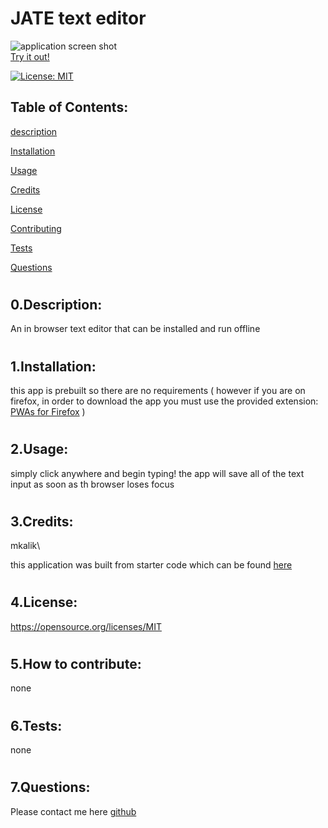 # JATE text editor

![application screen shot](./app-screeshot/jateScreenShot.png)\
[Try it out!](https://mkalik-jate-editor.herokuapp.com/)

[![License: MIT](https://img.shields.io/badge/License-MIT-yellow.svg)](https://opensource.org/licenses/MIT)
## Table of Contents:
[description](#desc)

[Installation](#1)

[Usage](#2)

[Credits](#3)

[License](#4)

[Contributing](#5)

[Tests](#6)

[Questions](#7)

# <a name='desc'></a>
## 0.Description:
An in browser text editor that can be installed and run offline
# <a name='1'></a>
## 1.Installation:
this app is prebuilt so there are no requirements ( however if you are on firefox, in order to download the app you must use the provided extension: [PWAs for Firefox](https://addons.mozilla.org/en-US/firefox/addon/pwas-for-firefox/) )
# <a name='2'></a>
## 2.Usage:
simply click anywhere and begin typing! the app will save all of the text input as soon as th browser loses focus
# <a name='3'></a>
## 3.Credits:
mkalik\

this application was built from starter code which can be found [here](https://github.com/coding-boot-camp/cautious-meme)
# <a name='4'></a>
## 4.License:
https://opensource.org/licenses/MIT
# <a name='5'></a>
## 5.How to contribute:
none
# <a name='6'></a>
## 6.Tests:
none
# <a name='7'></a>
## 7.Questions:
Please contact me here [github](https://github.com/mkalik)
